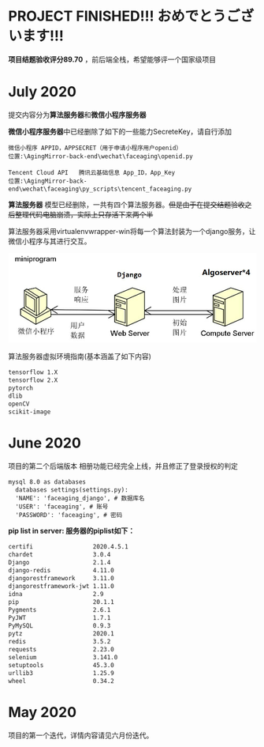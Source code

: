 
# PROJECT FINISHED!!! おめでとうございます!!!

**项目结题验收评分89.70** ，前后端全栈，希望能够评一个国家级项目

# July 2020
提交内容分为**算法服务器**和**微信小程序服务器**

**微信小程序服务器**中已经删除了如下的一些能力SecreteKey，请自行添加

    微信小程序 APPID，APPSECRET（用于申请小程序用户openid）
    位置:\AgingMirror-back-end\wechat\faceaging\openid.py

    Tencent Cloud API   腾讯云基础信息 App_ID，App_Key
    位置:\AgingMirror-back-end\wechat\faceaging\py_scripts\tencent_faceaging.py

**算法服务器**  模型已经删除，一共有四个算法服务器。~~但是由于在提交结题验收之后整理代码电脑崩溃，实际上只存活下来两个半~~

算法服务器采用virtualenvwrapper-win将每一个算法封装为一个django服务，让微信小程序与其进行交互。

![image](https://github.com/NITROGENousFish/AgingMirror-back-end/raw/master/structure.png)

算法服务器虚拟环境指南(基本涵盖了如下内容)

    tensorflow 1.X
    tensorflow 2.X
    pytorch
    dlib
    openCV
    scikit-image
# June 2020

项目的第二个后端版本
相册功能已经完全上线，并且修正了登录授权的判定

    mysql 8.0 as databases
      databases settings(settings.py):
      'NAME': 'faceaging_django', # 数据库名
      'USER': 'faceaging', # 账号
      'PASSWORD': 'faceaging', # 密码



**pip list in server: 服务器的piplist如下：**

    certifi                 2020.4.5.1
    chardet                 3.0.4
    Django                  2.1.4
    django-redis            4.11.0
    djangorestframework     3.11.0
    djangorestframework-jwt 1.11.0
    idna                    2.9
    pip                     20.1.1
    Pygments                2.6.1
    PyJWT                   1.7.1
    PyMySQL                 0.9.3
    pytz                    2020.1
    redis                   3.5.2
    requests                2.23.0
    selenium                3.141.0
    setuptools              45.3.0
    urllib3                 1.25.9
    wheel                   0.34.2

# May 2020
项目的第一个迭代，详情内容请见六月份迭代。